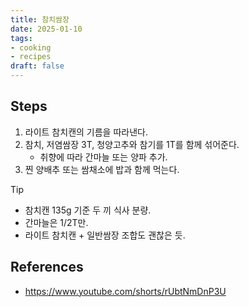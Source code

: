 ```yaml
---
title: 참치쌈장
date: 2025-01-10
tags:
- cooking
- recipes
draft: false
---
```


## Steps
1. 라이트 참치캔의 기름을 따라낸다.
2. 참치, 저염쌈장 3T, 청양고추와 참기를 1T를 함께 섞어준다.
	- 취향에 따라 간마늘 또는 양파 추가.
3. 찐 양배추 또는 쌈채소에 밥과 함께 먹는다.

> [!tip]
> - 참치캔 135g 기준 두 끼 식사 분량.
> - 간마늘은 1/2T만.
> - 라이트 참치캔 + 일반쌈장 조합도 괜찮은 듯.

## References
- https://www.youtube.com/shorts/rUbtNmDnP3U